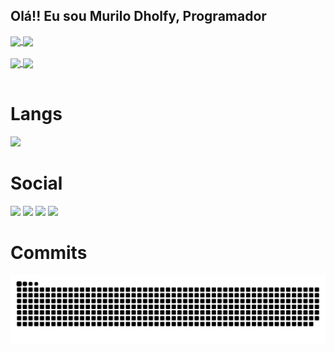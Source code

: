 ## Olá!! Eu sou Murilo Dholfy, Programador 
<div align="" >
  <a href="https://github.com/MuriloDholfy/MuriloDholfy/">
    <img height=200 align="center" src="https://github-readme-stats.vercel.app/api?username=MuriloDholfy&card_width=200&theme=transparent"/>
  </a>
  <a href="https://github.com/MuriloDholfy/MuriloDholfy/">
    <img height=200 align="center" src="https://github-readme-stats.vercel.app/api/top-langs?username=MuriloDholfy&layout=compact&langs_count=8&card_width=200&theme=transparent"/>
  <br>
  </a>
  <br>
  <a href="https://github.com/MuriloDholfy/loginLaravel">
    <img align="center" src="https://github-readme-stats.vercel.app/api/pin/?username=anuraghazra&repo=convoychat&theme=transparent"/>
  </a>
  <a href="https://github.com/MuriloDholfy/mrPetshop">
    <img align="center" src="https://github-readme-stats.vercel.app/api/pin/?username=anuraghazra&repo=github-readme-stats&theme=transparent"/>
  </a>
  
  <br>
</div>
  <br>
<div align="" >
  <h1>Langs</h1>
  <img src="https://skillicons.dev/icons?i=bootstrap,html,css,react,vscode,github,figma,git,java,laravel,php,npm" /> 
  <br>
  <h1>Social</h1>
  <a href="https://instagram.com/dholfy_murilo" target="_blank"> <img src="https://skillicons.dev/icons?i=instagram" /></a>
  <a href="https://discord.gg/wagxzStdcR" target="_blank"> <img src="https://skillicons.dev/icons?i=discord" /></a> 
  <a href = "mailto:murilo.dholfy31@gmail.com"> <img src="https://skillicons.dev/icons?i=gmail" /></a>
  <a href="https://www.linkedin.com/in/murilo-d-5a3804266/" target="_blank"><img src="https://skillicons.dev/icons?i=linkedin" /></a> 



</div>
  <h1>Commits</h1>

<picture>
  <source
    media="(prefers-color-scheme: dark)"
    srcset="https://raw.githubusercontent.com/platane/snk/output/github-contribution-grid-snake-dark.svg"
  />
  <source
    media="(prefers-color-scheme: light)"
    srcset="https://raw.githubusercontent.com/platane/snk/output/github-contribution-grid-snake.svg"
  />
  <img
    alt="github contribution grid snake animation"
    src="https://raw.githubusercontent.com/platane/snk/output/github-contribution-grid-snake.svg"
  />
</picture>
